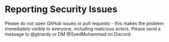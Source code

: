 # Reporting Security Issues

Please do not open GitHub issues or pull requests - this makes the problem immediately visible to everyone, including malicious actors. Please send a message to @gtnardy or DM @SyedMuhammad on Discord.
